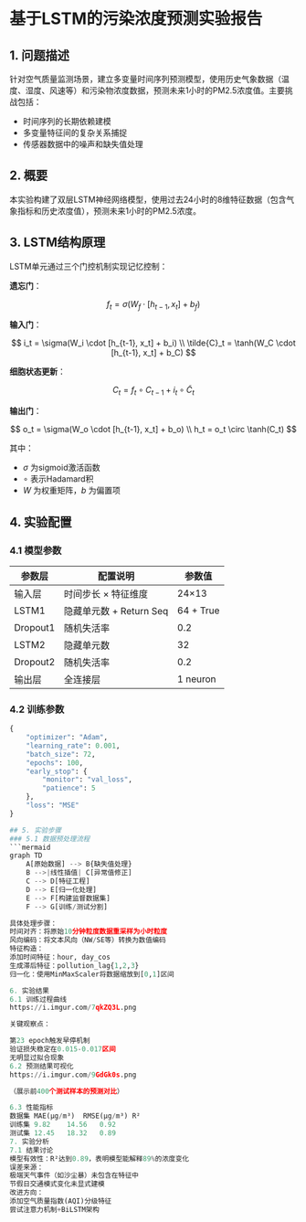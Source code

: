 # 基于LSTM的污染浓度预测实验报告

## 1. 问题描述
针对空气质量监测场景，建立多变量时间序列预测模型，使用历史气象数据（温度、湿度、风速等）和污染物浓度数据，预测未来1小时的PM2.5浓度值。主要挑战包括：
- 时间序列的长期依赖建模
- 多变量特征间的复杂关系捕捉
- 传感器数据中的噪声和缺失值处理

## 2. 概要
本实验构建了双层LSTM神经网络模型，使用过去24小时的8维特征数据（包含气象指标和历史浓度值），预测未来1小时的PM2.5浓度。

## 3. LSTM结构原理

LSTM单元通过三个门控机制实现记忆控制：

​**遗忘门**​：

$$ f_t = \sigma(W_f \cdot [h_{t-1}, x_t] + b_f) $$

​**输入门**​：

$$ i_t = \sigma(W_i \cdot [h_{t-1}, x_t] + b_i) \\
\tilde{C}_t = \tanh(W_C \cdot [h_{t-1}, x_t] + b_C) $$

​**细胞状态更新**​：

$$ C_t = f_t \circ C_{t-1} + i_t \circ \tilde{C}_t $$

​**输出门**​：

$$
o_t = \sigma(W_o \cdot [h_{t-1}, x_t] + b_o) \\
h_t = o_t \circ \tanh(C_t)
$$

其中：
- $\sigma$ 为sigmoid激活函数
- $\circ$ 表示Hadamard积
- $W$ 为权重矩阵，$b$ 为偏置项

## 4. 实验配置
### 4.1 模型参数
| 参数层         | 配置说明                  | 参数值       |
|----------------|-------------------------|-------------|
| 输入层         | 时间步长 × 特征维度       | 24×13       |
| LSTM1          | 隐藏单元数 + Return Seq | 64 + True   |
| Dropout1       | 随机失活率               | 0.2         |
| LSTM2          | 隐藏单元数               | 32          |
| Dropout2       | 随机失活率               | 0.2         |
| 输出层         | 全连接层                 | 1 neuron    |

### 4.2 训练参数
```python
{
    "optimizer": "Adam",
    "learning_rate": 0.001,
    "batch_size": 72,
    "epochs": 100,
    "early_stop": {
        "monitor": "val_loss",
        "patience": 5
    },
    "loss": "MSE"
}

## 5. 实验步骤
### 5.1 数据预处理流程
```mermaid
graph TD
    A[原始数据] --> B{缺失值处理}
    B -->|线性插值| C[异常值修正]
    C --> D[特征工程]
    D --> E[归一化处理]
    E --> F[构建监督数据集]
    F --> G[训练/测试分割]

具体处理步骤：
​时间对齐​：将原始10分钟粒度数据重采样为小时粒度
​风向编码​：将文本风向（NW/SE等）转换为数值编码
​特征构造​：
添加时间特征：hour, day_cos
生成滞后特征：pollution_lag{1,2,3}
​归一化​：使用MinMaxScaler将数据缩放到[0,1]区间

6. 实验结果
6.1 训练过程曲线
https://i.imgur.com/7qkZQ3L.png

关键观察点：

第23 epoch触发早停机制
验证损失稳定在0.015-0.017区间
无明显过拟合现象
6.2 预测结果可视化
https://i.imgur.com/9GdGk0s.png

（展示前400个测试样本的预测对比）

6.3 性能指标
数据集	MAE(μg/m³)	RMSE(μg/m³)	R²
训练集	9.82	14.56	0.92
测试集	12.45	18.32	0.89
7. 实验分析
7.1 结果讨论
​模型有效性​：R²达到0.89，表明模型能解释89%的浓度变化
​误差来源​：
极端天气事件（如沙尘暴）未包含在特征中
节假日交通模式变化未显式建模
​改进方向​：
添加空气质量指数(AQI)分级特征
尝试注意力机制+BiLSTM架构
